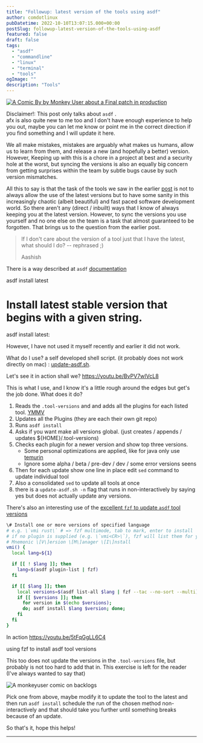 ```yaml
---
title: "Followup: latest version of the tools using asdf"
author: comdotlinux
pubDatetime: 2022-10-10T13:07:15.000+00:00
postSlug: followup-latest-version-of-the-tools-using-asdf
featured: false
draft: false
tags:
  - "asdf"
  - "commandline"
  - "linux"
  - "terminal"
  - "tools"
ogImage: ""
description: "Tools"
---
```


[![A Comic By by Monkey User about a Final patch in production](../assets/20221010/104-final-patch.png "Final-Patch")](https://www.monkeyuser.com/about/index.html)

Disclaimer!: This post only talks about `asdf` .  
afx is also quite new to me too and I don't have enough experience to help you out, maybe you can let me know or point me in the correct direction if you find something and I will update it here.

We all make mistakes, mistakes are arguably what makes us humans, allow us to learn from them, and release a new (and hopefully a better) version. However, Keeping up with this is a chore in a project at best and a security hole at the worst, but syncing the versions is also an equally big concern from getting surprises within the team by subtle bugs cause by such version mismatches.

All this to say is that the task of the tools we saw in the earlier [post](https://blog.kulkarni.cloud/2022/10/08/on-the-topic-of-tools-their-versions-automated-installations/) is not to always allow the use of the latest versions but to have some sanity in this increasingly chaotic (albeit beautiful) and fast paced software development world. So there aren't any (direct / inbuilt) ways that I know of always keeping you at the latest version. However, to sync the versions you use yourself and no one else on the team is a task that almost guaranteed to be forgotten. That brings us to the question from the earlier post.

> If I don't care about the version of a tool just that I have the latest, what should I do? -- rephrased ;)
>
> Aashish

There is a way described at `asdf` [documentation](https://asdf-vm.com/manage/versions.html#install-latest-stable-version)

asdf install <name> latest

# Install latest stable version that begins with a given string.

asdf install <name> latest:<version>

However, I have not used it myself recently and earlier it did not work.

What do I use? a self developed shell script. (it probably does not work directly on mac) : [update-asdf.sh](https://gist.github.com/comdotlinux/17cb87a055f0e2873448a04397416c30).

<script src="https://gist.github.com/comdotlinux/17cb87a055f0e2873448a04397416c30.js"></script>

Let's see it in action shall we?
https://youtu.be/BvPV7wIVcL8

This is what I use, and I know it's a little rough around the edges but get's the job done. What does it do?

1. Reads the `.tool-versions` and and adds all the plugins for each listed tool. [YMMV](https://www.urbandictionary.com/define.php?term=ymmv)
2. Updates all the Plugins (they are each their own git repo)
3. Runs `asdf install`
4. Asks if you want make all versions global. (just creates / appends / updates ${HOME}/.tool-versions)
5. Checks each plugin for a newer version and show top three versions.
   - Some personal optimizations are applied, like for java only use [temurin](https://adoptium.net/temurin/)
   - Ignore some alpha / beta / pre-dev / dev / some error versions seens
6. Then for each update show one line in place edit `sed` command to update individual tool
7. Also a consolidated `sed` to update all tools at once
8. there is a `update-asdf.sh -n` flag that runs in non-interactively by saying yes but does not actually update any versions.

There's also an interesting use of the [excellent `fzf` to update `asdf` tool versions](https://github.com/junegunn/fzf/wiki/examples#asdf)

```bash
\# Install one or more versions of specified language
# e.g. \`vmi rust\` # => fzf multimode, tab to mark, enter to install
# if no plugin is supplied (e.g. \`vmi<CR>\`), fzf will list them for you
# Mnemonic \[V\]ersion \[M\]anager \[I\]nstall
vmi() {
  local lang=${1}

  if [[ ! $lang ]]; then
    lang=$(asdf plugin-list | fzf)
  fi

  if [[ $lang ]]; then
    local versions=$(asdf list-all $lang | fzf --tac --no-sort --multi)
    if [[ $versions ]]; then
      for version in $(echo $versions);
      do; asdf install $lang $version; done;
    fi
  fi
}
```

In action
<YouTube id="https://youtu.be/5tFqGgLL6C4" />
https://youtu.be/5tFqGgLL6C4

using fzf to install asdf tool versions

This too does not update the versions in the `.tool-versions` file, but probably is not too hard to add that in. This exercise is left for the reader (I've always wanted to say that)

![A monkeyuser comic on backlogs](../assets/20221010/236-buglog.png "buglog")

Pick one from above, maybe modify it to update the tool to the latest and then run `asdf install` schedule the run of the chosen method non-interactively and that should take you further until something breaks because of an update.

So that's it, hope this helps!

---
